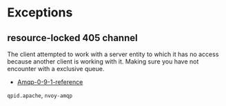 # Exceptions

## resource-locked 405 channel

The client attempted to work with a server entity to which it has no access because another client is working with it.
Making sure you have not encounter with a exclusive queue.

- [Amqp-0-9-1-reference](https://www.rabbitmq.com/amqp-0-9-1-reference)

`qpid.apache`, `nvoy-amqp`

